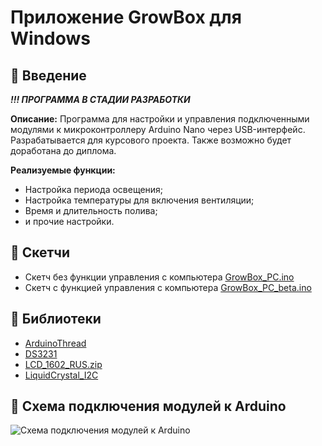 # Приложение GrowBox для Windows

🥬 Введение
---
 ***!!! ПРОГРАММА В СТАДИИ РАЗРАБОТКИ***
 
**Описание:**
Программа для настройки и управления подключенными модулями к микроконтроллеру Arduino Nano через USB-интерфейс.
Разрабатывается для курсового проекта. Также возможно будет доработана до диплома.

**Реализуемые функции:**
 - Настройка периода освещения;
 - Настройка температуры для включения вентиляции;
 - Время и длительность полива;
 - и прочие настройки.

🥬 Скетчи
---
 - Скетч без функции управления с компьютера [GrowBox_PC.ino](Arduino/GrowBox_no_PC/GrowBox_PC.ino "Открыть код")
 - Скетч с функцией управления с компьютера [GrowBox_PC_beta.ino](Arduino/GrowBox_PC_beta/GrowBox_PC_beta.ino "Открыть код")

🥬 Библиотеки
---
 - [ArduinoThread](Arduino/libraries/ArduinoThread.zip "Скачать")
 - [DS3231](Arduino/libraries/DS3231.zip "Скачать")
 - [LCD_1602_RUS.zip](Arduino/libraries/LCD_1602_RUS.zip "Скачать")
 - [LiquidCrystal_I2C](Arduino/libraries/LiquidCrystal_I2C_V112.zip "Скачать")


🥬 Схема подключения модулей к Arduino
---
![Схема подключения модулей к Arduino](Arduino/images/scheme.jpg)
